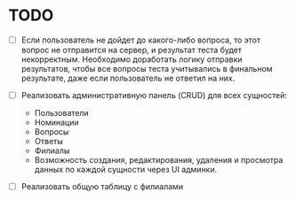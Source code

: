 # TODO

- [ ] Если пользователь не дойдет до какого-либо вопроса, то этот вопрос не отправится на сервер, и результат теста будет некорректным. Необходимо доработать логику отправки результатов, чтобы все вопросы теста учитывались в финальном результате, даже если пользователь не ответил на них.

- [ ] Реализовать административную панель (CRUD) для всех сущностей:
  - Пользователи
  - Номинации
  - Вопросы
  - Ответы
  - Филиалы
  - Возможность создания, редактирования, удаления и просмотра данных по каждой сущности через UI админки.

- [ ] Реализовать общую таблицу с филиалами

